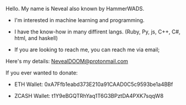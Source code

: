 Hello. My name is Neveal also known by HammerWADS.

- I'm interested in machine learning and programming.

- I have the know-how in many diffirent langs. (Ruby, Py, js, C++, C#, html, and haskell)

- If you are looking to reach me, you can reach me via email;

Here's my details: NevealDOOM@protonmail.com

If you ever wanted to donate:

- ETH Wallet: 0xA7Ffb1eabd373E210a91CAAD0C5c9593be1a4BBf

- ZCASH Wallet: t1Y9eBGQTRhYaq1T6G3BPztDA4PXK7sqqW8



